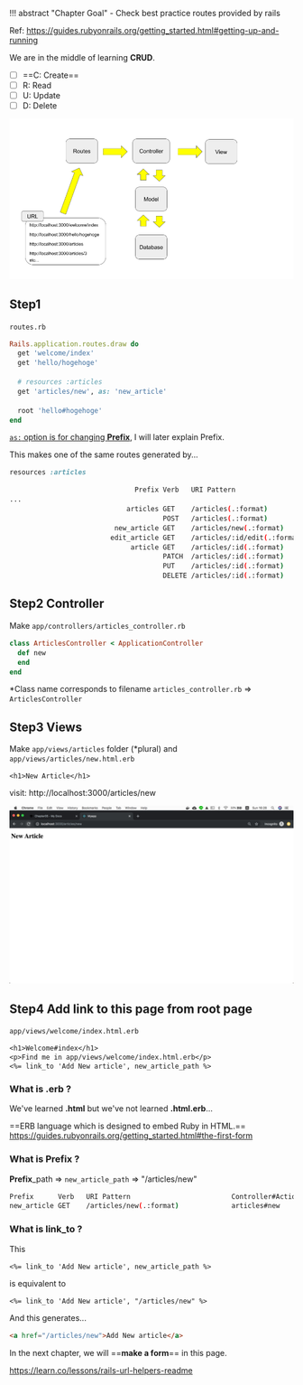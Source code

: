 !!! abstract "Chapter Goal"
    - Check best practice routes provided by rails

Ref: https://guides.rubyonrails.org/getting_started.html#getting-up-and-running

We are in the middle of learning **CRUD**.

* [ ] ==C: Create==
* [ ] R: Read
* [ ] U: Update
* [ ] D: Delete

![rails-flow-diagram.png](../img/rails-guide-basics/rails-flow-diagram.png)

## Step1
`routes.rb`

```ruby hl_lines="6"
Rails.application.routes.draw do
  get 'welcome/index'
  get 'hello/hogehoge'
  
  # resources :articles
  get 'articles/new', as: 'new_article'

  root 'hello#hogehoge'
end
```

[`as:` option is for changing **Prefix**](https://guides.rubyonrails.org/routing.html#naming-routes), I will later explain Prefix.

This makes one of the same routes generated by...

```ruby
resources :articles
```

```bash hl_lines="5"
                               Prefix Verb   URI Pattern                                                                              Controller#Action
...
                             articles GET    /articles(.:format)                                                                      articles#index
                                      POST   /articles(.:format)                                                                      articles#create
                          new_article GET    /articles/new(.:format)                                                                  articles#new
                         edit_article GET    /articles/:id/edit(.:format)                                                             articles#edit
                              article GET    /articles/:id(.:format)                                                                  articles#show
                                      PATCH  /articles/:id(.:format)                                                                  articles#update
                                      PUT    /articles/:id(.:format)                                                                  articles#update
                                      DELETE /articles/:id(.:format)                                                                  articles#destroy
```

## Step2 Controller
Make `app/controllers/articles_controller.rb`
```ruby
class ArticlesController < ApplicationController
  def new
  end
end
```
*Class name corresponds to filename
`articles_controller.rb` => `ArticlesController`

## Step3 Views
Make `app/views/articles` folder (*plural) and `app/views/articles/new.html.erb`
```erb
<h1>New Article</h1>
```

visit: http://localhost:3000/articles/new

![new-article-ss](../img/rails-guide-basics/new-article-ss.png)


## Step4 Add link to this page from root page

`app/views/welcome/index.html.erb`
```erb
<h1>Welcome#index</h1>
<p>Find me in app/views/welcome/index.html.erb</p>
<%= link_to 'Add New article', new_article_path %>
```

### What is .erb ?
We've learned **.html** but we've not learned **.html.erb**...

==ERB language which is designed to embed Ruby in HTML.==
https://guides.rubyonrails.org/getting_started.html#the-first-form

### What is Prefix ?

**Prefix**_path => `new_article_path` => "/articles/new"

```bash hl_lines="5"
Prefix      Verb   URI Pattern                         Controller#Action
new_article GET    /articles/new(.:format)             articles#new
```

### What is link_to ?

This
```
<%= link_to 'Add New article', new_article_path %>
```

is equivalent to

```
<%= link_to 'Add New article', "/articles/new" %>
```

And this generates...

```html
<a href="/articles/new">Add New article</a>
```


In the next chapter, we will ==**make a form**== in this page.


https://learn.co/lessons/rails-url-helpers-readme